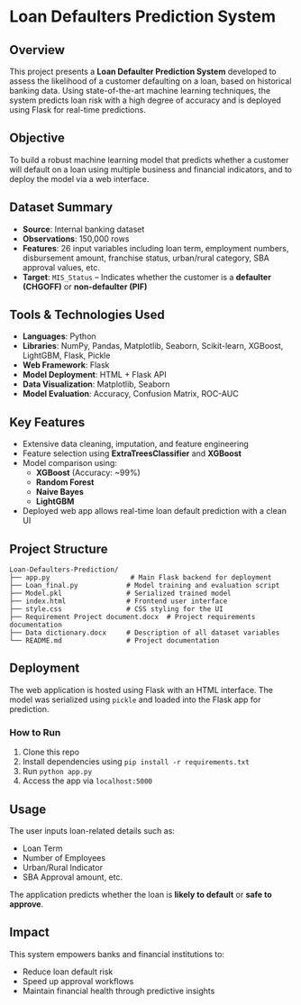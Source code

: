 # Loan Defaulters Prediction System

## Overview

This project presents a **Loan Defaulter Prediction System** developed to assess the likelihood of a customer defaulting on a loan, based on historical banking data. Using state-of-the-art machine learning techniques, the system predicts loan risk with a high degree of accuracy and is deployed using Flask for real-time predictions.


## Objective

To build a robust machine learning model that predicts whether a customer will default on a loan using multiple business and financial indicators, and to deploy the model via a web interface.


## Dataset Summary

- **Source**: Internal banking dataset  
- **Observations**: 150,000 rows  
- **Features**: 26 input variables including loan term, employment numbers, disbursement amount, franchise status, urban/rural category, SBA approval values, etc.  
- **Target**: `MIS_Status` – Indicates whether the customer is a **defaulter (CHGOFF)** or **non-defaulter (PIF)**


## Tools & Technologies Used

- **Languages**: Python
- **Libraries**: NumPy, Pandas, Matplotlib, Seaborn, Scikit-learn, XGBoost, LightGBM, Flask, Pickle
- **Web Framework**: Flask
- **Model Deployment**: HTML + Flask API
- **Data Visualization**: Matplotlib, Seaborn
- **Model Evaluation**: Accuracy, Confusion Matrix, ROC-AUC


## Key Features

- Extensive data cleaning, imputation, and feature engineering
- Feature selection using **ExtraTreesClassifier** and **XGBoost**
- Model comparison using:
  - **XGBoost** (Accuracy: ~99%)
  - **Random Forest**
  - **Naive Bayes**
  - **LightGBM**
- Deployed web app allows real-time loan default prediction with a clean UI


## Project Structure

```
Loan-Defaulters-Prediction/
├── app.py                    # Main Flask backend for deployment
├── Loan_final.py            # Model training and evaluation script
├── Model.pkl                # Serialized trained model
├── index.html               # Frontend user interface
├── style.css                # CSS styling for the UI
├── Requirement Project document.docx  # Project requirements documentation
├── Data dictionary.docx     # Description of all dataset variables
└── README.md                # Project documentation
```


## Deployment

The web application is hosted using Flask with an HTML interface. The model was serialized using `pickle` and loaded into the Flask app for prediction.


### How to Run

1. Clone this repo
2. Install dependencies using `pip install -r requirements.txt`
3. Run `python app.py`
4. Access the app via `localhost:5000`


## Usage

The user inputs loan-related details such as:
- Loan Term
- Number of Employees
- Urban/Rural Indicator
- SBA Approval amount, etc.

The application predicts whether the loan is **likely to default** or **safe to approve**.


## Impact

This system empowers banks and financial institutions to:
- Reduce loan default risk
- Speed up approval workflows
- Maintain financial health through predictive insights
